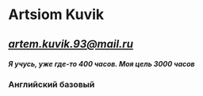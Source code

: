 # Artsiom Kuvik
## *artem.kuvik.93@mail.ru*
#### *Я учусь, уже где-то 400 часов. Моя цель 3000 часов*
### Английский базовый